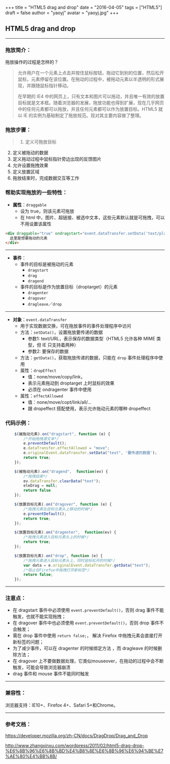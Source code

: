 +++
title = "HTML5 drag and drop"
date = "2016-04-05"
tags = ["HTML5"]
draft = false
author = "yaoyj"
avatar = "yaoyj.jpg"
+++

## HTML5 drag and drop 

*****

### 拖放简介：

拖放操作的过程是怎样的？ 

> 允许用户在一个元素上点击并按住鼠标按钮，拖动它到别的位置，然后松开鼠标，元素停留在该位置。在拖动的过程中，被拖动元素以半透明的形式展现，并跟随鼠标指针移动。
> 
> 在早期的 IE4 中的网页上，只有文本和图片可以拖动，并且唯一有效的放置目标就是文本框。随着浏览器的发展，拖放功能也得到扩展，现在几乎网页中的任何元素都可以拖放，并且任何元素都可以作为放置目标。HTML5 就以 IE 的实例为基础制定了拖放规范。现对其主要内容做了整理。

<!-- more -->

### 拖放步骤：
>1. 定义可拖放目标
2. 定义被拖动的数据
3. 定义拖动过程中鼠标指针旁边出现的反馈图片
4. 允许设置拖拽效果
5. 定义放置区域
6. 拖放结束时，完成数据交互等工作


### 帮助实现拖放的一些特性：

- **属性**：`draggable`
    - 设为 true，则该元素可拖放
    - 在 html 中，图片、超链接、被选中文本，这些元素默认就是可拖拽，可以不用设置该属性

``` html
<div draggable="true" ondragstart="event.dataTransfer.setData('text/plain', '这里是想要拖动的元素')">
  这里是想要拖动的元素
</div>

```
___
- **事件**：
    - 事件的目标是被拖动的元素
        - `dragstart`
        - `drag`
        - `dragend`
    - 事件的目标是作为放置目标（droptarget）的元素
        - `dragenter`
        - `dragover`
        - `dragleave`／`drop`
___
- **对象**：`event.dataTransfer`
    - 用于实现数据交换，可在拖放事件的事件处理程序中访问
    - 方法：`setData()`，设置拖放要传递的数据
        - 参数1: text/URL，表示保存的数据类型（HTML5 允许各种 MIME 类型，但 IE 只支持着两种）
        - 参数2: 要保存的数据
    - 方法：`getData()`，获取拖放传递的数据，只能在 `drop` 事件处理程序中使用
    - 属性：`dropEffect`
        - 值：none/move/copy/link，
        - 表示元素拖动到 droptarget 上时鼠标的效果
        - 必须在 ondragenter 事件中使用
    - 属性：`effectAllowed`
        - 值：none/move/copt/link/all/...
        - 跟 dropeffect 搭配使用，表示允许拖动元素的哪种 dropeffect


### 代码示例：

``` javascript
    $(被拖动元素).on("dragstart", function (e) {
        /*开始拖拽源文本*/			
        e.preventDefault();
        e.dataTransfer.effectAllowed = "move";
        e.originalEvent.dataTransfer.setData("text", '要传递的数据');
        return true;
    });

    $(被拖动元素).on("dragend",  function(ev) {
        /*拖拽结束*/
        ev.dataTransfer.clearData("text");
        eleDrag = null;
        return false
    });

    $(放置目标元素).on("dragover", function (e) {
        /*拖拽元素在目标元素头上移动的时候*/
        e.preventDefault();
        return true;
    });

    $(放置目标元素).on("dragenter",  function(ev) {
        /*拖拽元素进入目标元素头上的时候*/
        return true;
    });

    $(放置目标元素).on("drop", function (e) {               
        /*拖拽元素进入目标元素头上，同时鼠标松开的时候*/
        var	data = e.originalEvent.dataTransfer.getData("text");
        /*阻止在Firefox中拖拽打开新标签*/
        return false;
    });

```

---
### 注意点：

- 在 dragstart 事件中必须使用 `event.preventDefault()`，否则 drag 事件不能触发，也就不能实现拖拽；
- 在 dragover 事件中也必须使用 `event.preventDefault()`，否则 drop 事件不会触发；
- 需在 drop 事件中使用 ` return false; `， 解决 Firefox 中拖拽元素会直接打开新标签的问题；
- 为了减少事件，可以在 dragenter 的时候绑定方法 ，而 dragleave 的时候删除方法；
- 在 dragover 上不要做数据处理，它类似mouseover，在拖动的过程中会不断触发，可能会导致浏览器崩溃
- drag 事件和 mouse 事件不能同时触发



---
### 兼容性：
浏览器支持：IE10+、Firefox 4+、Safari 5+和Chrome。

---

### 参考文档：
https://developer.mozilla.org/zh-CN/docs/DragDrop/Drag_and_Drop

http://www.zhangxinxu.com/wordpress/2011/02/html5-drag-drop-%E6%8B%96%E6%8B%BD%E4%B8%8E%E6%8B%96%E6%94%BE%E7%AE%80%E4%BB%8B/
